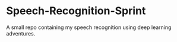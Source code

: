 # Speech-Recognition-Sprint
A small repo containing my speech recognition using deep learning adventures.
